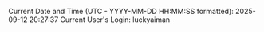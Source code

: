 Current Date and Time (UTC - YYYY-MM-DD HH:MM:SS formatted): 2025-09-12 20:27:37
Current User's Login: luckyaiman
